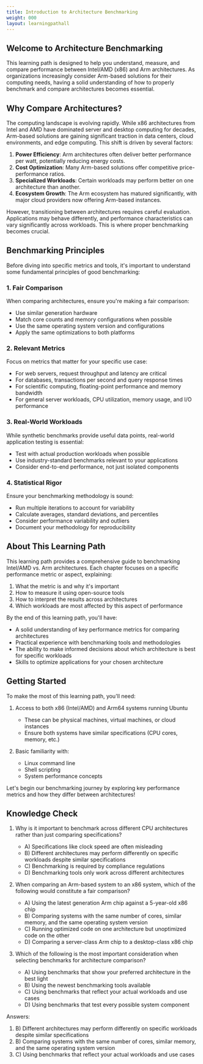 ```yaml
---
title: Introduction to Architecture Benchmarking
weight: 000
layout: learningpathall
---
```


## Welcome to Architecture Benchmarking

This learning path is designed to help you understand, measure, and compare performance between Intel/AMD (x86) and Arm architectures. As organizations increasingly consider Arm-based solutions for their computing needs, having a solid understanding of how to properly benchmark and compare architectures becomes essential.

## Why Compare Architectures?

The computing landscape is evolving rapidly. While x86 architectures from Intel and AMD have dominated server and desktop computing for decades, Arm-based solutions are gaining significant traction in data centers, cloud environments, and edge computing. This shift is driven by several factors:

1. **Power Efficiency**: Arm architectures often deliver better performance per watt, potentially reducing energy costs.
2. **Cost Optimization**: Many Arm-based solutions offer competitive price-performance ratios.
3. **Specialized Workloads**: Certain workloads may perform better on one architecture than another.
4. **Ecosystem Growth**: The Arm ecosystem has matured significantly, with major cloud providers now offering Arm-based instances.

However, transitioning between architectures requires careful evaluation. Applications may behave differently, and performance characteristics can vary significantly across workloads. This is where proper benchmarking becomes crucial.

## Benchmarking Principles

Before diving into specific metrics and tools, it's important to understand some fundamental principles of good benchmarking:

### 1. Fair Comparison

When comparing architectures, ensure you're making a fair comparison:
- Use similar generation hardware
- Match core counts and memory configurations when possible
- Use the same operating system version and configurations
- Apply the same optimizations to both platforms

### 2. Relevant Metrics

Focus on metrics that matter for your specific use case:
- For web servers, request throughput and latency are critical
- For databases, transactions per second and query response times
- For scientific computing, floating-point performance and memory bandwidth
- For general server workloads, CPU utilization, memory usage, and I/O performance

### 3. Real-World Workloads

While synthetic benchmarks provide useful data points, real-world application testing is essential:
- Test with actual production workloads when possible
- Use industry-standard benchmarks relevant to your applications
- Consider end-to-end performance, not just isolated components

### 4. Statistical Rigor

Ensure your benchmarking methodology is sound:
- Run multiple iterations to account for variability
- Calculate averages, standard deviations, and percentiles
- Consider performance variability and outliers
- Document your methodology for reproducibility

## About This Learning Path

This learning path provides a comprehensive guide to benchmarking Intel/AMD vs. Arm architectures. Each chapter focuses on a specific performance metric or aspect, explaining:

1. What the metric is and why it's important
2. How to measure it using open-source tools
3. How to interpret the results across architectures
4. Which workloads are most affected by this aspect of performance

By the end of this learning path, you'll have:
- A solid understanding of key performance metrics for comparing architectures
- Practical experience with benchmarking tools and methodologies
- The ability to make informed decisions about which architecture is best for specific workloads
- Skills to optimize applications for your chosen architecture

## Getting Started

To make the most of this learning path, you'll need:

1. Access to both x86 (Intel/AMD) and Arm64 systems running Ubuntu
   - These can be physical machines, virtual machines, or cloud instances
   - Ensure both systems have similar specifications (CPU cores, memory, etc.)

2. Basic familiarity with:
   - Linux command line
   - Shell scripting
   - System performance concepts

Let's begin our benchmarking journey by exploring key performance metrics and how they differ between architectures!

## Knowledge Check

1. Why is it important to benchmark across different CPU architectures rather than just comparing specifications?
   - A) Specifications like clock speed are often misleading
   - B) Different architectures may perform differently on specific workloads despite similar specifications
   - C) Benchmarking is required by compliance regulations
   - D) Benchmarking tools only work across different architectures

2. When comparing an Arm-based system to an x86 system, which of the following would constitute a fair comparison?
   - A) Using the latest generation Arm chip against a 5-year-old x86 chip
   - B) Comparing systems with the same number of cores, similar memory, and the same operating system version
   - C) Running optimized code on one architecture but unoptimized code on the other
   - D) Comparing a server-class Arm chip to a desktop-class x86 chip

3. Which of the following is the most important consideration when selecting benchmarks for architecture comparison?
   - A) Using benchmarks that show your preferred architecture in the best light
   - B) Using the newest benchmarking tools available
   - C) Using benchmarks that reflect your actual workloads and use cases
   - D) Using benchmarks that test every possible system component

Answers:
1. B) Different architectures may perform differently on specific workloads despite similar specifications
2. B) Comparing systems with the same number of cores, similar memory, and the same operating system version
3. C) Using benchmarks that reflect your actual workloads and use cases